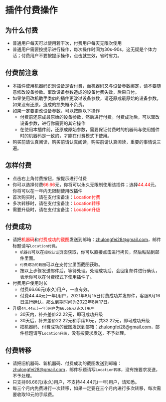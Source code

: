 # 插件付费操作

## 为什么付费
* 普通用户每天可以使用若干次，付费用户每天无限次使用
* 普通用户需要按提示进行操作，每次操作时间为30s-90s，这无疑是个体力活；付费用户不要按提示操作，点击就生效，省时省力。

## 付费前注意
* 本插件使用机器码识别设备是否付费，而机器码又与设备参数绑定，请不要随意修改设备参数。窜改设备参数造成的设备付费失效，后果自付。
* 如果使用改机助手类似的插件更改过设备参数，请还原成最原始的设备参数。如果没有还原，造成的损失概不负责。
* 如果一定要更改设备参数，可以按照以下操作
  * 付费前还原成最原始的设备参数，然后进行付费。付费成功后，可以窜改设备参数，进行你需要的其它操作
  * 在使用本插件前，还原成原始参数，需要保证付费时的机器码与使用插件时的机器码是一致的，才能在付费模式下使用。
* 购买前请认真阅读，购买前请认真阅读，购买前请认真阅读，重要的事情说三遍。

## 怎样付费
* 点击右上角付费按钮，按提示进行付费
* 你可以选择付费<font color="red">66.66</font>元，你将可以永久无限制使用该插件；选择<font color="red">44.44</font>元，你将可以在一年内无限制使用改插件
* 首次购买时，请在支付宝备注：<font color="red">Location付费</font>
* 多次转移时，请在支付宝备注：<font color="red">Location转移</font>
* 需要升级时，请在支付宝备注：<font color="red">Location升级</font>

## 付费成功
* 请把<font color="red">机器码</font>和<font color="red">付费成功的截图</font>发送到邮箱：<font color="red">zhulongfei28@gmail.com</font>，邮件标题请写`Location付费`。
  * `机器码`可以在`授权认证`页面获取，你可以直接点击进行拷贝，然后粘贴到邮件里面。
  * `付费成功的截图`可以在支付宝里面截图获取。
  * 按以上步骤发送邮件后，等待处理。处理成功后，会回复邮件进行确认，表示你可以在付费模式下使用插件了。
* 付费用户使用时长
  * 付费66.66元(永久)用户，一直有效。
  * 付费44.44元(一年)用户，2021年8月15日付费成功并发邮件，客服8月16日进行确认，那么到期时间为2022年8月17日。
* 升级`44.44元(一年)用户`为`66.66元(永久)用户`
  * 30天内，补齐差价22.22元，即可成功升级
  * 30天后，补齐差价22.22元和手续10元，共32.22元，即可成功升级
  * 把机器码、付费成功的截图发送到邮箱：<font color="red">zhulongfei28@gmail.com</font>，邮件标题请写`Location升级`，没有按要求发送，不予处理。

## 付费转移
* 请把旧机器码、新机器码、付费成功的截图发送到邮箱：<font color="red">zhulongfei28@gmail.com</font>，邮件标题请写`Location转移`，没有按要求发送，不予处理。
* 只支持66.66元(永久)用户，不支持44.44元(一年)用户，请知悉。
* 每三个月内免费进行一次转移，如果一定要在三个月内进行多次转移，每次需要收取10元的手续费。


